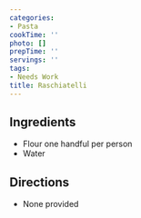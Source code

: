 ```yaml
---
categories:
- Pasta
cookTime: ''
photo: []
prepTime: ''
servings: ''
tags:
- Needs Work
title: Raschiatelli
---
```


## Ingredients 

- Flour one handful per person
- Water 

## Directions 

- None provided